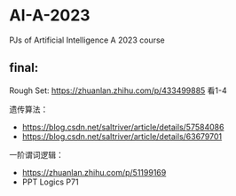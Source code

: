 # AI-A-2023
PJs of Artificial Intelligence A 2023 course

## final:
Rough Set: https://zhuanlan.zhihu.com/p/433499885
看1-4

遗传算法：
- https://blog.csdn.net/saltriver/article/details/57584086
- https://blog.csdn.net/saltriver/article/details/63679701

一阶谓词逻辑：
- https://zhuanlan.zhihu.com/p/51199169
- PPT Logics P71


